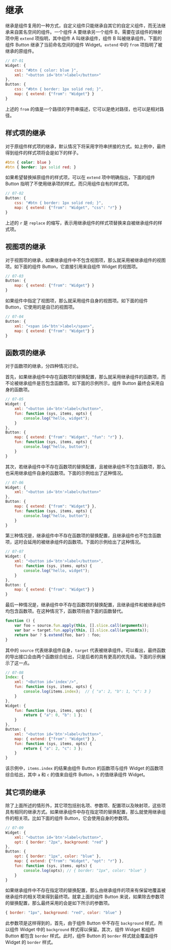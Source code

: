 # 继承

继承是组件复用的一种方式，自定义组件只能继承自其它的自定义组件，而无法继承来自匿名空间的组件。一个组件 A 要继承另一个组件 B，需要在该组件的映射项中用 `extend` 项指明，其中组件 A 叫继承组件，组件 B 叫被继承组件。下面的组件 Button 继承了当前命名空间的组件 Widget。`extend` 中的 `from` 项指明了被继承的原组件。

```js
// 07-01
Widget: {
    css: "#btn { color: blue }",
    xml: "<button id='btn'>label</button>"
},
Button: {
    css: "#btn { border: 1px solid red; }",
    map: { extend: {"from": "Widget"} }
}
```

上述的 `from` 的值是一个路径的字符串描述，它可以是绝对路径，也可以是相对路径。

## 样式项的继承

对于原组件样式项的继承，默认情况下将采用字符串拼接的方式。如上例中，最终得到组件的样式项将会是如下的样子。

```css
#btn { color: blue }
#btn { border: 1px solid red; }
```

如果希望替换掉原组件的样式项，可以在 `extend` 项中明确指出，下面的组件 Button 指明了不使用继承项的样式，而只用组件自有的样式项。

```js
// 07-02
Button: {
    css: "#btn { border: 1px solid red; }",
    map: { extend: {"from": "Widget", "css": "r"} }
} 
```

上述的 `r` 是 `replace` 的缩写，表示用继承组件的样式项替换来自被继承组件的样式项。

## 视图项的继承

对于视图项的继承，如果继承组件中不包含视图项，那么就采用被继承组件的视图项。如下面的组件 Button，它直接引用来自组件 Widget 的视图项。

```js
// 07-03
Button: {
    map: { extend: {"from": "Widget"} }
}
```

如果组件中指定了视图项，那么就采用组件自身的视图项。如下面的组件 Button，它使用的是自已的视图项。

```js
// 07-04
Button: {
    xml: "<span id='btn'>label</span>",
    map: { extend: {"from": "Widget"} }
}
```
 
## 函数项的继承

对于函数项的继承，分四种情况讨论。

首先，如果继承组件中存在函数项的替换配置，那么就采用继承组件的函数项，而不论被继承组件是否包含函数项。如下面的示例所示，组件 Button 最终会采用自身的函数项。

```js
// 07-05
Widget: {
    xml: "<button id='btn'>label</button>",
    fun: function (sys, items, opts) {
        console.log("hello, widget");
    }
},
Button: {
    map: { extend: {"from": "Widget", "fun": "r"} },
    fun: function (sys, items, opts) {
        console.log("hello, button");
    }
}
```

其次，若继承组件中不存在函数项的替换配置，且被继承组件不包含函数项，那么也采用继承组件自身的函数项。下面的示例给出了这种情况。

```js
// 07-06
Widget: {
    xml: "<button id='btn'>label</button>"
},
Button: {
    map: { extend: {"from": "Widget"} },
    fun: function (sys, items, opts) {
        console.log("hello, button");
    }
}
```

第三种情况是，继承组件中不存在函数项的替换配置，且继承组件也不包含函数项，这时会延用的被继承组件的函数项。下面的示例给出了这种情况。

```js
// 07-07
Widget: {
    xml: "<button id='btn'>label</button>",
    fun: function (sys, items, opts) {
        console.log("hello, widget");
    }
},
Button: {
    map: { extend: {"from": "Widget"} }
}
```

最后一种情况是，继承组件中不存在函数项的替换配置，且继承组件和被继承组件均包含函数项。在这种情况下，函数项将由下面的函数替代。

```js
function () {
    var foo = source.fun.apply(this, [].slice.call(arguments));
    var bar = target.fun.apply(this, [].slice.call(arguments));
    return bar ? $.extend(foo, bar) : foo;
} 
```

其中的 `source` 代表继承组件自身，`target` 代表被继承组件。可以看出，最终函数的导出接口会由两个函数综合给出，只是后者的具有更高的优先级。下面的示例展示了这一点。

```js
// 07-08
Index: {
	xml: "<Button id='index'/>",
	fun: function (sys, items, opts) {
		console.log(items.index);  // { "a": 2, "b": 1, "c": 3 }
    }
},
Widget: {
    fun: function (sys, items, opts) {
		return { "a": 0, "b": 1 };
    }
},
Button: {
	xml: "<button id='btn'>label</button>",
    map: { extend: {"from": "Widget"} },
    fun: function (sys, items, opts) {
		return { "a": 2, "c": 3 };
    }
}
```

该示例中，`items.index` 的结果由组件 Button 的函数项与组件 Widget 的函数项综合给出，其中 `a` 和 `c` 的值来自组件 Button，`b` 的值继承组件 Widget。

## 其它项的继承

除了上面所述的情形外，其它项包括别名项、参数项、配置项以及映射项，这些项具有相同的继承方式。如果继承组件中存在指定项的替换配置，那么就使用继承组件的相关项。比如下面的组件 Button，它会使用自身的参数项。

```js
// 07-09
Widget: {
    xml: "<button id='btn'>label</button>",
    opt: { border: "2px", background: "red" }
},
Button: {
    opt: { border: "1px", color: "blue" },
    map: { extend: {"from": "Widget", "opt": "r"} },
    fun: function (sys, items, opts) {
		console.log(opts); // { border: "1px", color: "blue" }
    }
}
```

如果继承组件中不存在指定项的替换配置，那么由继承组件的项来有保留地覆盖被继承组件的相关项来得到最终项。就拿上面的组件 Button 来说，如果除去参数项的替换配置，那么最终采用的会是如下所示的参数项。

```js
{ border: "1px", background: "red", color: "blue" }
```

此参数项是这样得到的，首先，由于组件 Button 中不存在 `background` 样式，所以组件 Widget 中的 `background` 样式得以保留。其次，组件 Widget 和组件 Button 都包含 `border` 样式。此时，组件 Button 的 `border` 样式就会覆盖组件 Widget 的 `border` 样式。